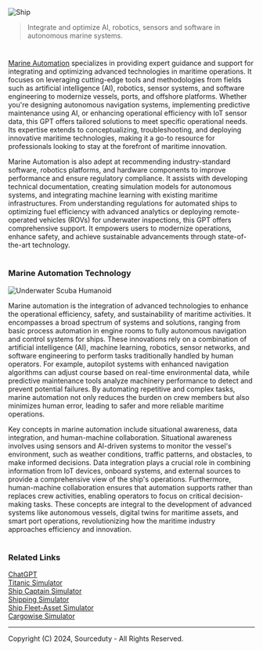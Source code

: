 ![Ship](https://github.com/user-attachments/assets/3af86a66-4717-4f53-a6ef-7fc7916a4ce9)

> Integrate and optimize AI, robotics, sensors and software in autonomous marine systems.
#

[Marine Automation](https://chatgpt.com/g/g-67522f0a736881918922d2836f2d4f82-marine-automation) specializes in providing expert guidance and support for integrating and optimizing advanced technologies in maritime operations. It focuses on leveraging cutting-edge tools and methodologies from fields such as artificial intelligence (AI), robotics, sensor systems, and software engineering to modernize vessels, ports, and offshore platforms. Whether you're designing autonomous navigation systems, implementing predictive maintenance using AI, or enhancing operational efficiency with IoT sensor data, this GPT offers tailored solutions to meet specific operational needs. Its expertise extends to conceptualizing, troubleshooting, and deploying innovative maritime technologies, making it a go-to resource for professionals looking to stay at the forefront of maritime innovation.

Marine Automation is also adept at recommending industry-standard software, robotics platforms, and hardware components to improve performance and ensure regulatory compliance. It assists with developing technical documentation, creating simulation models for autonomous systems, and integrating machine learning with existing maritime infrastructures. From understanding regulations for automated ships to optimizing fuel efficiency with advanced analytics or deploying remote-operated vehicles (ROVs) for underwater inspections, this GPT offers comprehensive support. It empowers users to modernize operations, enhance safety, and achieve sustainable advancements through state-of-the-art technology.

#
### Marine Automation Technology

![Underwater Scuba Humanoid](https://github.com/user-attachments/assets/15923fd8-fd0a-4ffd-be02-ec1ee9ea7e5f)

Marine automation is the integration of advanced technologies to enhance the operational efficiency, safety, and sustainability of maritime activities. It encompasses a broad spectrum of systems and solutions, ranging from basic process automation in engine rooms to fully autonomous navigation and control systems for ships. These innovations rely on a combination of artificial intelligence (AI), machine learning, robotics, sensor networks, and software engineering to perform tasks traditionally handled by human operators. For example, autopilot systems with enhanced navigation algorithms can adjust course based on real-time environmental data, while predictive maintenance tools analyze machinery performance to detect and prevent potential failures. By automating repetitive and complex tasks, marine automation not only reduces the burden on crew members but also minimizes human error, leading to safer and more reliable maritime operations.

Key concepts in marine automation include situational awareness, data integration, and human-machine collaboration. Situational awareness involves using sensors and AI-driven systems to monitor the vessel's environment, such as weather conditions, traffic patterns, and obstacles, to make informed decisions. Data integration plays a crucial role in combining information from IoT devices, onboard systems, and external sources to provide a comprehensive view of the ship's operations. Furthermore, human-machine collaboration ensures that automation supports rather than replaces crew activities, enabling operators to focus on critical decision-making tasks. These concepts are integral to the development of advanced systems like autonomous vessels, digital twins for maritime assets, and smart port operations, revolutionizing how the maritime industry approaches efficiency and innovation.

#
### Related Links

[ChatGPT](https://github.com/sourceduty/ChatGPT)
<br>
[Titanic Simulator](https://github.com/sourceduty/Titanic_Simulator)
<br>
[Ship Captain Simulator](https://github.com/sourceduty/Ship_Captain_Simulator)
<br>
[Shipping Simulator](https://github.com/sourceduty/Shipping_Simulator)
<br>
[Ship Fleet-Asset Simulator](https://github.com/sourceduty/Ship_Fleet-Asset_Simulator)
<br>
[Cargowise Simulator](https://github.com/sourceduty/Cargowise_Simulator)

***
Copyright (C) 2024, Sourceduty - All Rights Reserved.
